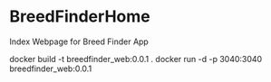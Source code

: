 # BreedFinderHome
Index Webpage for Breed Finder App


docker build -t breedfinder_web:0.0.1 .
docker run -d -p 3040:3040 breedfinder_web:0.0.1